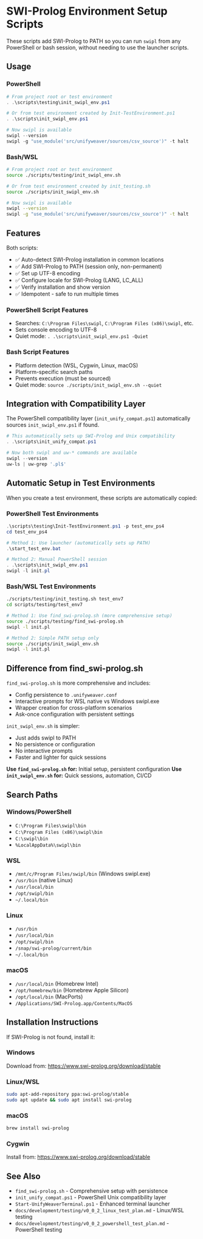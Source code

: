 # SWI-Prolog Environment Setup Scripts

These scripts add SWI-Prolog to PATH so you can run `swipl` from any PowerShell or bash session, without needing to use the launcher scripts.

## Usage

### PowerShell

```powershell
# From project root or test environment
. .\scripts\testing\init_swipl_env.ps1

# Or from test environment created by Init-TestEnvironment.ps1
. .\scripts\init_swipl_env.ps1

# Now swipl is available
swipl --version
swipl -g "use_module('src/unifyweaver/sources/csv_source')" -t halt
```

### Bash/WSL

```bash
# From project root or test environment
source ./scripts/testing/init_swipl_env.sh

# Or from test environment created by init_testing.sh
source ./scripts/init_swipl_env.sh

# Now swipl is available
swipl --version
swipl -g "use_module('src/unifyweaver/sources/csv_source')" -t halt
```

## Features

Both scripts:
- ✅ Auto-detect SWI-Prolog installation in common locations
- ✅ Add SWI-Prolog to PATH (session only, non-permanent)
- ✅ Set up UTF-8 encoding
- ✅ Configure locale for SWI-Prolog (LANG, LC_ALL)
- ✅ Verify installation and show version
- ✅ Idempotent - safe to run multiple times

### PowerShell Script Features
- Searches: `C:\Program Files\swipl`, `C:\Program Files (x86)\swipl`, etc.
- Sets console encoding to UTF-8
- Quiet mode: `. .\scripts\init_swipl_env.ps1 -Quiet`

### Bash Script Features
- Platform detection (WSL, Cygwin, Linux, macOS)
- Platform-specific search paths
- Prevents execution (must be sourced)
- Quiet mode: `source ./scripts/init_swipl_env.sh --quiet`

## Integration with Compatibility Layer

The PowerShell compatibility layer (`init_unify_compat.ps1`) automatically sources `init_swipl_env.ps1` if found.

```powershell
# This automatically sets up SWI-Prolog and Unix compatibility
. .\scripts\init_unify_compat.ps1

# Now both swipl and uw-* commands are available
swipl --version
uw-ls | uw-grep '.pl$'
```

## Automatic Setup in Test Environments

When you create a test environment, these scripts are automatically copied:

### PowerShell Test Environments
```powershell
.\scripts\testing\Init-TestEnvironment.ps1 -p test_env_ps4
cd test_env_ps4

# Method 1: Use launcher (automatically sets up PATH)
.\start_test_env.bat

# Method 2: Manual PowerShell session
. .\scripts\init_swipl_env.ps1
swipl -l init.pl
```

### Bash/WSL Test Environments
```bash
./scripts/testing/init_testing.sh test_env7
cd scripts/testing/test_env7

# Method 1: Use find_swi-prolog.sh (more comprehensive setup)
source ./scripts/testing/find_swi-prolog.sh
swipl -l init.pl

# Method 2: Simple PATH setup only
source ./scripts/init_swipl_env.sh
swipl -l init.pl
```

## Difference from find_swi-prolog.sh

`find_swi-prolog.sh` is more comprehensive and includes:
- Config persistence to `.unifyweaver.conf`
- Interactive prompts for WSL native vs Windows swipl.exe
- Wrapper creation for cross-platform scenarios
- Ask-once configuration with persistent settings

`init_swipl_env.sh` is simpler:
- Just adds swipl to PATH
- No persistence or configuration
- No interactive prompts
- Faster and lighter for quick sessions

**Use `find_swi-prolog.sh` for:** Initial setup, persistent configuration
**Use `init_swipl_env.sh` for:** Quick sessions, automation, CI/CD

## Search Paths

### Windows/PowerShell
- `C:\Program Files\swipl\bin`
- `C:\Program Files (x86)\swipl\bin`
- `C:\swipl\bin`
- `%LocalAppData%\swipl\bin`

### WSL
- `/mnt/c/Program Files/swipl/bin` (Windows swipl.exe)
- `/usr/bin` (native Linux)
- `/usr/local/bin`
- `/opt/swipl/bin`
- `~/.local/bin`

### Linux
- `/usr/bin`
- `/usr/local/bin`
- `/opt/swipl/bin`
- `/snap/swi-prolog/current/bin`
- `~/.local/bin`

### macOS
- `/usr/local/bin` (Homebrew Intel)
- `/opt/homebrew/bin` (Homebrew Apple Silicon)
- `/opt/local/bin` (MacPorts)
- `/Applications/SWI-Prolog.app/Contents/MacOS`

## Installation Instructions

If SWI-Prolog is not found, install it:

### Windows
Download from: https://www.swi-prolog.org/download/stable

### Linux/WSL
```bash
sudo apt-add-repository ppa:swi-prolog/stable
sudo apt update && sudo apt install swi-prolog
```

### macOS
```bash
brew install swi-prolog
```

### Cygwin
Install from: https://www.swi-prolog.org/download/stable

## See Also

- `find_swi-prolog.sh` - Comprehensive setup with persistence
- `init_unify_compat.ps1` - PowerShell Unix compatibility layer
- `Start-UnifyWeaverTerminal.ps1` - Enhanced terminal launcher
- `docs/development/testing/v0_0_2_linux_test_plan.md` - Linux/WSL testing
- `docs/development/testing/v0_0_2_powershell_test_plan.md` - PowerShell testing
